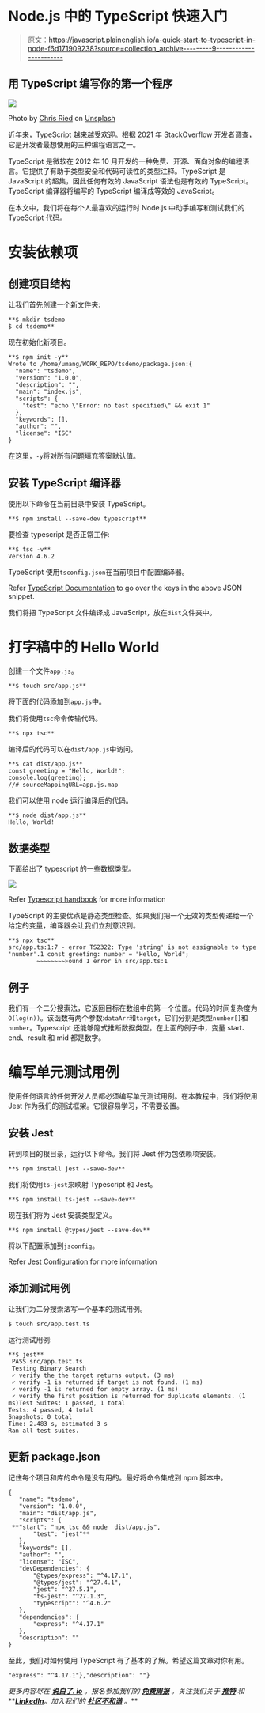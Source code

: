 # Node.js 中的 TypeScript 快速入门

> 原文：<https://javascript.plainenglish.io/a-quick-start-to-typescript-in-node-f6d171909238?source=collection_archive---------9----------------------->

## 用 TypeScript 编写你的第一个程序

![](img/01e99cc6fd7c5d5ebbd05cd6230e209b.png)

Photo by [Chris Ried](https://unsplash.com/@cdr6934?utm_source=medium&utm_medium=referral) on [Unsplash](https://unsplash.com?utm_source=medium&utm_medium=referral)

近年来，TypeScript 越来越受欢迎。根据 2021 年 StackOverflow 开发者调查，它是开发者最想使用的三种编程语言之一。

TypeScript 是微软在 2012 年 10 月开发的一种免费、开源、面向对象的编程语言。它提供了有助于类型安全和代码可读性的类型注释。TypeScript 是 JavaScript 的超集，因此任何有效的 JavaScript 语法也是有效的 TypeScript。TypeScript 编译器将编写的 TypeScript 编译成等效的 JavaScript。

在本文中，我们将在每个人最喜欢的运行时 Node.js 中动手编写和测试我们的 TypeScript 代码。

# 安装依赖项

## **创建项目结构**

让我们首先创建一个新文件夹:

```
**$ mkdir tsdemo
$ cd tsdemo**
```

现在初始化新项目。

```
**$ npm init -y**
Wrote to /home/umang/WORK_REPO/tsdemo/package.json:{
  "name": "tsdemo",
  "version": "1.0.0",
  "description": "",
  "main": "index.js",
  "scripts": {
    "test": "echo \"Error: no test specified\" && exit 1"
  },
  "keywords": [],
  "author": "",
  "license": "ISC"
}
```

在这里，`-y`将对所有问题填充答案默认值。

## 安装 TypeScript 编译器

使用以下命令在当前目录中安装 TypeScript。

```
**$ npm install --save-dev typescript**
```

要检查 typescript 是否正常工作:

```
**$ tsc -v**
Version 4.6.2
```

TypeScript 使用`tsconfig.json`在当前项目中配置编译器。

Refer [TypeScript Documentation](https://www.typescriptlang.org/docs/handbook/compiler-options.html) to go over the keys in the above JSON snippet.

我们将把 TypeScript 文件编译成 JavaScript，放在`dist`文件夹中。

# 打字稿中的 Hello World

创建一个文件`app.js`。

```
**$ touch src/app.js**
```

将下面的代码添加到`app.js`中。

我们将使用`tsc`命令传输代码。

```
**$ npx tsc**
```

编译后的代码可以在`dist/app.js`中访问。

```
**$ cat dist/app.js**
const greeting = "Hello, World!";
console.log(greeting);
//# sourceMappingURL=app.js.map
```

我们可以使用 node 运行编译后的代码。

```
**$ node dist/app.js**
Hello, World!
```

## 数据类型

下面给出了 typescript 的一些数据类型。

![](img/29a6981ac1c628c790ea1b00e03886f6.png)

Refer [Typescript handbook](https://www.typescriptlang.org/docs/handbook/basic-types.html) for more information

TypeScript 的主要优点是静态类型检查。如果我们把一个无效的类型传递给一个给定的变量，编译器会让我们立刻意识到。

```
**$ npx tsc**
src/app.ts:1:7 - error TS2322: Type 'string' is not assignable to type 'number'.1 const greeting: number = "Hello, World";
        ~~~~~~~~Found 1 error in src/app.ts:1
```

## 例子

我们有一个二分搜索法，它返回目标在数组中的第一个位置。代码的时间复杂度为`O(log(n))`。该函数有两个参数:`dataArr`和`target`，它们分别是类型`number[]`和`number`。Typescript 还能够隐式推断数据类型。在上面的例子中，变量 start、end、result 和 mid 都是数字。

# 编写单元测试用例

使用任何语言的任何开发人员都必须编写单元测试用例。在本教程中，我们将使用 Jest 作为我们的测试框架。它很容易学习，不需要设置。

## 安装 Jest

转到项目的根目录，运行以下命令。我们将 Jest 作为包依赖项安装。

```
**$ npm install jest --save-dev**
```

我们将使用`ts-jest`来映射 Typescript 和 Jest。

```
**$ npm install ts-jest --save-dev**
```

现在我们将为 Jest 安装类型定义。

```
**$ npm install @types/jest --save-dev**
```

将以下配置添加到`jsconfig`。

Refer [Jest Configuration](https://jestjs.io/docs/configuration) for more information

## 添加测试用例

让我们为二分搜索法写一个基本的测试用例。

```
$ touch src/app.test.ts
```

运行测试用例:

```
**$ jest**
 PASS src/app.test.ts
 Testing Binary Search
 ✓ verify the the target returns output. (3 ms)
 ✓ verify -1 is returned if target is not found. (1 ms)
 ✓ verify -1 is returned for empty array. (1 ms)
 ✓ verify the first position is returned for duplicate elements. (1 ms)Test Suites: 1 passed, 1 total
Tests: 4 passed, 4 total
Snapshots: 0 total
Time: 2.483 s, estimated 3 s
Ran all test suites.
```

## 更新 package.json

记住每个项目和库的命令是没有用的。最好将命令集成到 npm 脚本中。

```
{
   "name": "tsdemo",
   "version": "1.0.0",
   "main": "dist/app.js",
   "scripts": {
 **"start": "npx tsc && node  dist/app.js",
       "test": "jest"**
   },
   "keywords": [],
   "author": "",
   "license": "ISC",
   "devDependencies": {
       "@types/express": "^4.17.1",
       "@types/jest": "^27.4.1",
       "jest": "^27.5.1",
       "ts-jest": "^27.1.3",
       "typescript": "^4.6.2"
   },
   "dependencies": {
       "express": "^4.17.1"
   },
   "description": ""
}
```

至此，我们对如何使用 TypeScript 有了基本的了解。希望这篇文章对你有用。

```
"express": "^4.17.1"},"description": ""}
```

*更多内容尽在* [***说白了. io***](https://plainenglish.io/) *。报名参加我们的* [***免费周报***](http://newsletter.plainenglish.io/) *。关注我们关于* [***推特***](https://twitter.com/inPlainEngHQ) *和***[***LinkedIn***](https://www.linkedin.com/company/inplainenglish/)*。加入我们的* [***社区不和谐***](https://discord.gg/GtDtUAvyhW) *。***